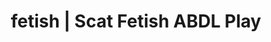 ---
categories:
- POV Erotica
- Body Positivity
- ASMR Porn
- Roleplay Fantasies
- Femdom
image: /assets/images/1747714217046.jpg
layout: post
schema:
  description: Premium adult content featuring ABDL Play, Scat Fetish. High-quality
    artwork with erotic themes.
  keywords:
  - Real Couples
  - NSFW Art
  - ABDL Play
  - Sapphic Desires
  - Shibari
  - AI Erotica
  - Scat Fetish
  name: 1747714217046 | ABDL Play Scat Fetish
  type: VisualArtwork
seo:
  description: Featured content with exclusive ABDL Play, Scat Fetish. HD images available.
  keywords: ABDL Play, Scat Fetish
  og_image: /assets/images/1747714217046.jpg
  schema_type: VisualArtwork
tags:
- '#fetish'
- ABDL Play
- Scat Fetish
title: fetish | Scat Fetish ABDL Play
---